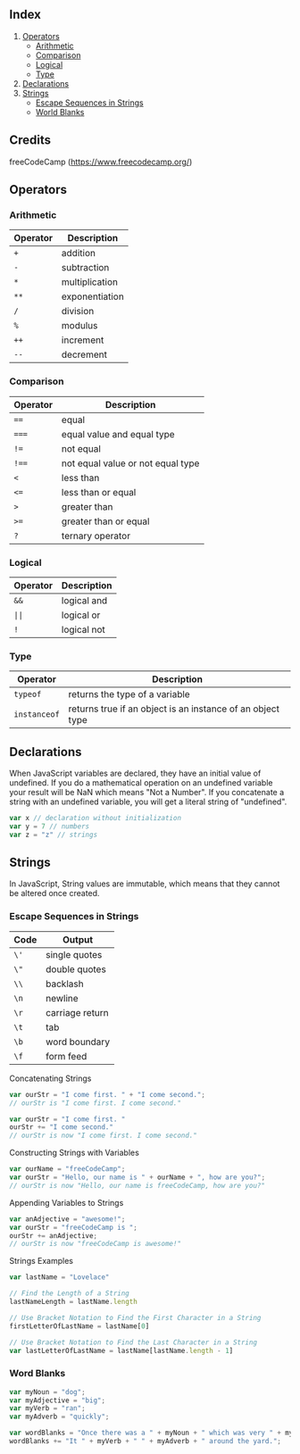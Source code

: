 ## Index
1. [Operators](#operators)
    * [Arithmetic](#arithmetic)
    * [Comparison](#comparison)
    * [Logical](#logical)
    * [Type](#type)
2. [Declarations](#declarations)
3. [Strings](#strings)
    * [Escape Sequences in Strings](#escape-equences-in-strings)
    * [World Blanks](#world-blanks)

## Credits
freeCodeCamp (https://www.freecodecamp.org/)

## Operators
### Arithmetic
|Operator|Description|
|--------|-----------|
|`+`|addition|
|`-`|subtraction|
|`*`|multiplication|
|`**`|exponentiation|
|`/`|division|
|`%`|modulus|
|`++`|increment|
|`--`|decrement|

### Comparison
|Operator|Description|
|--------|-----------|
|`==`|equal|
|`===`|equal value and equal type|
|`!=`|not equal|
|`!==`|not equal value or not equal type|
|`<`|less than|
|`<=`|less than or equal|
|`>`|greater than|
|`>=`|greater than or equal|
|`?`|ternary operator|

### Logical
|Operator|Description|
|--------|-----------|
|`&&`|logical and|
|`\|\|`|logical or|
|`!`|logical not|

### Type
|Operator|Description|
|--------|-----------|
|`typeof`|returns the type of a variable|
|`instanceof`|returns true if an object is an instance of an object type|

## Declarations
When JavaScript variables are declared, they have an initial value of undefined. If you do a mathematical operation on an undefined variable your result will be NaN which means "Not a Number". If you concatenate a string with an undefined variable, you will get a literal string of "undefined".

```js
var x // declaration without initialization
var y = 7 // numbers
var z = "z" // strings
```

## Strings
In JavaScript, String values are immutable, which means that they cannot be altered once created.

### Escape Sequences in Strings
|Code|Output|
|----|------|
|`\'`|single quotes|
|`\"`|double quotes|
|`\\`|backlash|
|`\n`|newline|
|`\r`|carriage return|
|`\t`|tab|
|`\b`|word boundary|
|`\f`|form feed|

Concatenating Strings
```js
var ourStr = "I come first. " + "I come second.";
// ourStr is "I come first. I come second."
```

```js
var ourStr = "I come first. "
ourStr += "I come second." 
// ourStr is now "I come first. I come second."
```

Constructing Strings with Variables
```js
var ourName = "freeCodeCamp";
var ourStr = "Hello, our name is " + ourName + ", how are you?";
// ourStr is now "Hello, our name is freeCodeCamp, how are you?"
```

Appending Variables to Strings
```js
var anAdjective = "awesome!";
var ourStr = "freeCodeCamp is ";
ourStr += anAdjective;
// ourStr is now "freeCodeCamp is awesome!"
```

Strings Examples
```js
var lastName = "Lovelace"

// Find the Length of a String
lastNameLength = lastName.length

// Use Bracket Notation to Find the First Character in a String
firstLetterOfLastName = lastName[0]

// Use Bracket Notation to Find the Last Character in a String
var lastLetterOfLastName = lastName[lastName.length - 1]
```

### Word Blanks
```js
var myNoun = "dog";
var myAdjective = "big";
var myVerb = "ran";
var myAdverb = "quickly";

var wordBlanks = "Once there was a " + myNoun + " which was very " + myAdjective + ". ";
wordBlanks += "It " + myVerb + " " + myAdverb + " around the yard.";
```
